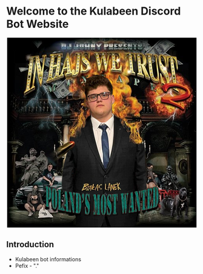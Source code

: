# Welcome to the Kulabeen Discord Bot Website

<p align="center">
    <img src="static/WelcomePage/logo.png">
</p>

## Introduction

- Kulabeen bot informations
- Pefix - "."